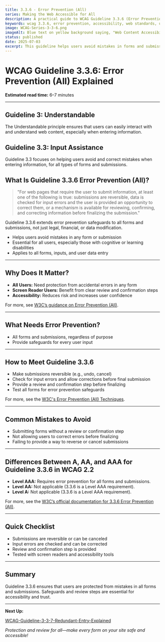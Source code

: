 ```yaml
---
title: 3.3.6 - Error Prevention (All)
series: Making the Web Accessible for All
description: A practical guide to WCAG Guideline 3.3.6 (Error Prevention: All)—what it means, why it matters, and how to help users avoid mistakes in all types of forms and submissions.
keywords: wcag 3.3.6, error prevention, accessibility, web standards, user experience, form validation
image: WCAG-Series-3-3-6.png
imageAlt: Blue text on yellow background saying, "Web Content Accessibiilty Guiedlines (WCAG) 3.3.6 Explained, Error Prevention (All)"
status: published
date: 2025-07-03
excerpt: This guideline helps users avoid mistakes in forms and submissions.
---
```


# **WCAG Guideline 3.3.6: Error Prevention (All) Explained**

**Estimated read time:** 6–7 minutes

---

## **Guideline 3: Understandable**

The Understandable principle ensures that users can easily interact with and understand web content, especially when entering information.

## **Guideline 3.3: Input Assistance**

Guideline 3.3 focuses on helping users avoid and correct mistakes when entering information, for all types of forms and submissions.

## **What Is Guideline 3.3.6 Error Prevention (All)?**

<!-- [Illustration: User reviewing a summary before submitting any form] -->

> "For web pages that require the user to submit information, at least one of the following is true: submissions are reversible, data is checked for input errors and the user is provided an opportunity to correct them, or a mechanism is available for reviewing, confirming, and correcting information before finalizing the submission."

Guideline 3.3.6 extends error prevention safeguards to all forms and submissions, not just legal, financial, or data modification.

- Helps users avoid mistakes in any form or submission
- Essential for all users, especially those with cognitive or learning disabilities
- Applies to all forms, inputs, and user data entry

---

## **Why Does It Matter?**

<!-- [Infographic: Warning icon, form, and user with assistive tech] -->

- **All Users:** Need protection from accidental errors in any form
- **Screen Reader Users:** Benefit from clear review and confirmation steps
- **Accessibility:** Reduces risk and increases user confidence

For more, see [W3C’s guidance on Error Prevention (All)](https://www.w3.org/WAI/WCAG22/Understanding/error-prevention-all.html).

---

## **What Needs Error Prevention?**

<!-- [Grid: All forms, submissions, and user data entry interfaces] -->

- All forms and submissions, regardless of purpose
- Provide safeguards for every user input

---

## **How to Meet Guideline 3.3.6**

<!-- [Side-by-side: Good example (review and confirm step) vs. Bad example (immediate submission with no review)] -->

- Make submissions reversible (e.g., undo, cancel)
- Check for input errors and allow corrections before final submission
- Provide a review and confirmation step before finalizing
- Test all forms for error prevention safeguards

For more, see the [W3C's Error Prevention (All) Techniques](https://www.w3.org/WAI/WCAG22/Techniques/general/G98).

---

## **Common Mistakes to Avoid**

<!-- [Do/Don't graphic: Left side with review step, right side with immediate, irreversible submission] -->

- Submitting forms without a review or confirmation step
- Not allowing users to correct errors before finalizing
- Failing to provide a way to reverse or cancel submissions

---

## **Differences Between A, AA, and AAA for Guideline 3.3.6 in WCAG 2.2**

<!-- [Infographic: Three columns labeled A, AA, AAA with example requirements for each] -->

- **Level AAA:** Requires error prevention for all forms and submissions.
- **Level AA:** Not applicable (3.3.6 is a Level AAA requirement).
- **Level A:** Not applicable (3.3.6 is a Level AAA requirement).

For more, see the [W3C’s official documentation for 3.3.6 Error Prevention (All)](https://www.w3.org/WAI/WCAG22/Understanding/error-prevention-all.html).

---

## **Quick Checklist**

<!-- [Checklist graphic: Icons for review, undo, and warning] -->

- Submissions are reversible or can be canceled
- Input errors are checked and can be corrected
- Review and confirmation step is provided
- Tested with screen readers and accessibility tools

---

## **Summary**

<!-- [Illustration: User reviewing and confirming any form submission] -->

Guideline 3.3.6 ensures that users are protected from mistakes in all forms and submissions. Safeguards and review steps are essential for accessibility and trust.

---

**Next Up:**

[WCAG-Guideline-3-3-7-Redundant-Entry-Explained](WCAG-Guideline-3-3-7-Redundant-Entry-Explained)

*Protection and review for all—make every form on your site safe and accessible!*

